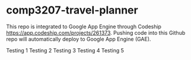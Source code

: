 # comp3207-travel-planner

This repo is integrated to Google App Engine through Codeship https://app.codeship.com/projects/261373.
Pushing code into this Github repo will automatically deploy to Google App Engine (GAE).

Testing 1
Testing 2
Testing 3
Testing 4
Testing 5